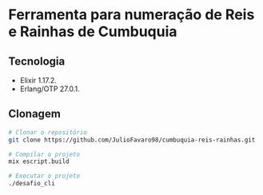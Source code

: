 # Ferramenta para numeração de Reis e Rainhas de Cumbuquia

## Tecnologia
  - Elixir 1.17.2.
  - Erlang/OTP 27.0.1.

## Clonagem 

```sh
# Clonar o repositório
git clone https://github.com/JulioFavaro98/cumbuquia-reis-rainhas.git

# Compilar o projeto
mix escript.build

# Executar o projeto
./desafio_cli
